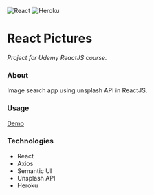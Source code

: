![React](https://github.com/ermondel/tsttmp/wiki/master/files/icons48b/React48b.png)
![Heroku](https://github.com/ermondel/tsttmp/wiki/master/files/icons48b/Heroku48b.png)

# React Pictures

_Project for Udemy ReactJS course._

### About

Image search app using unsplash API in ReactJS.

### Usage

[Demo](https://demo-react-pics.herokuapp.com)

### Technologies

- React
- Axios
- Semantic UI
- Unsplash API
- Heroku
